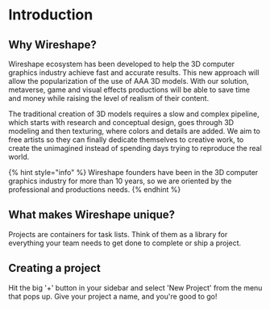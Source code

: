 # Introduction

## Why Wireshape?

Wireshape ecosystem has been developed to help the 3D computer graphics industry achieve fast and accurate results. This new approach will allow the popularization of the use of AAA 3D models. With our solution, metaverse, game and visual effects productions will be able to save time and money while raising the level of realism of their content.

The traditional creation of 3D models requires a slow and complex pipeline, which starts with research and conceptual design, goes through 3D modeling and then texturing, where colors and details are added. We aim to free artists so they can finally dedicate themselves to creative work, to create the unimagined instead of spending days trying to reproduce the real world.

{% hint style="info" %}
Wireshape founders have been in the 3D computer graphics industry for more than 10 years, so we are oriented by the professional and productions needs.
{% endhint %}

## What makes Wireshape unique?

Projects are containers for task lists. Think of them as a library for everything your team needs to get done to complete or ship a project.

## Creating a project

Hit the big '+' button in your sidebar and select 'New Project' from the menu that pops up. Give your project a name, and you're good to go!
